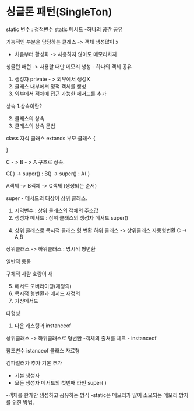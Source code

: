 # 싱글톤 패턴(SingleTon) 

static 변수 : 정적변수
static 메서드
-하나의 공간 공유

기능적인 부분을 담당하는 클래스 -> 객체 생성많이 x
- 처음부터 활성화 -> 사용하지 않아도 메모리차지

싱글턴 패턴 -> 사용할 때만 메모리 생성 - 하나의 객체 공유
1) 생성자 private - > 외부에서 생성X
2) 클래스 내부에서 정적 객체를 생성
3) 외부에서 객체에 접근 가능한 메서드를 추가


상속
1.상속이란?

2. 클래스의 상속
3. 클래스의 상속 문법

class 자식 클래스 extands 부모 클래스 {

}


C - > B - > A 구조로 상속.

C( ) -> super() : B() -> super() : A( )

A객체 ->  B객체 ->  C객체 (생성되는 순서)


super - 메서드의 대상이 상위 클래스.
  1) 지역변수 : 상위 클래스의 객체의 주소값
  2) 생성자 메서드 : 상위 클래스의 생성자 메서드
     super()



4. 상위 클래스로 묵시적 클래스 형 변환
하위 클래스 -> 상위클래스 자동형변환
C -> A,B

상위클래스 -> 하위클래스 : 명시적 형변환

일반적
동물


구체적
사람
호랑이
새







5. 메서드 오버라이딩(재정의)
6. 묵시적 형변환과 메서드 재정의
7. 가상메서드

다형성
1. 다운 캐스팅과 instanceof

상위클래스 -> 하위클래스로 형변환
-객체의 출처를 체크 - instanceof

참조변수 istanceof 클래스  자료형



컴파일러가 추가 기본 추가
- 기본 생성자
- 모든 생성자 메서드의 첫번째 라인
   super( )









-객체를 한개만 생성하고 공유하는 방식
-static은 메모리가 많이 소모되는 메모리 방지를 위한 방법.


